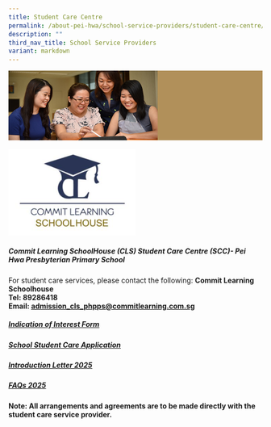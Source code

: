 ```yaml
---
title: Student Care Centre
permalink: /about-pei-hwa/school-service-providers/student-care-centre/
description: ""
third_nav_title: School Service Providers
variant: markdown
---
```

![](/images/Website%20Banners%20Subpage/948x260%20masterhead%20-%20About%20Pei%20Hwa4.jpg)

<img src="/images/commit%20learning%20logo.png" style="width:50%">
<p></p>


##### Commit Learning SchoolHouse (CLS) Student Care Centre (SCC)- Pei Hwa Presbyterian Primary School

For student care services, please contact the following:
**Commit Learning Schoolhouse  
Tel: 89286418  
Email:&nbsp;[admission\_cls\_phpps@commitlearning.com.sg](mailto:admission_cls_phpps@commitlearning.com.sg)**

##### [Indication of Interest Form](https://cls.cyberland.sg/scc/sccapplication.php?CentreID=70)

##### [School Student Care Application](https://form.jotform.com/242728735856470)

##### [Introduction Letter 2025](/files/Application%20Forms/Student%20Care/Introduction_Letter___Pei_Hwa_Presbyterian_Primary_School_Commit_Learning_SchoolHouse__CLS__Student_Care_Centre__SCC___docx__1_.pdf)

##### [FAQs 2025](/files/Application%20Forms/Student%20Care/Commit_Learning_SchoolHouse__CLS__Student_Care_Centre__SCC____2025_FAQs___Pei_Hwa_Presbyterian_Primary_School.pdf)



**Note: All arrangements and agreements are to be made directly with the student care service provider.**